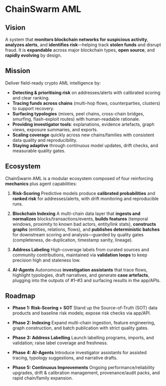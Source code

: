 # ChainSwarm AML

## Vision

A system that **monitors blockchain networks for suspicious activity**, **analyzes alerts**, and **identifies risk**—helping track **stolen funds** and disrupt fraud. It is **expandable** across major blockchain types, **open source**, and **rapidly evolving** by design.

## Mission

Deliver field-ready crypto AML intelligence by:

* **Detecting & prioritising risk** on addresses/alerts with calibrated scoring and clear ranking.
* **Tracing funds across chains** (multi-hop flows, counterparties, clusters) to support recovery.
* **Surfacing typologies** (mixers, peel chains, cross-chain bridges, smurfing, flash-exploit routes) with human-readable rationale.
* **Providing investigator tools**: explanations, evidence artefacts, graph views, exposure summaries, and exports.
* **Scaling coverage** quickly across new chains/families with consistent data quality and reproducibility.
* **Staying adaptive** through continuous model updates, drift checks, and measurable quality gates.

## Ecosystem

ChainSwarm AML is a modular ecosystem composed of four reinforcing **mechanics** plus agent capabilities:

1. **Risk-Scoring**
   Predictive models produce **calibrated probabilities** and **ranked risk** for addresses/alerts, with drift monitoring and reproducible runs.

2. **Blockchain Indexing**
   A multi-chain data layer that **ingests and normalizes** blocks/transactions/events, **builds features** (temporal windows, proximity to known bad actors, entity/link stats), **constructs graphs** (entities, relations, flows), and **publishes deterministic batches** for downstream scoring and analysis—guarded by quality gates (completeness, de-duplication, timestamp sanity, lineage).

3. **Address Labeling**
   High-coverage labels from curated sources and community contributions, maintained via **validation loops** to keep precision high and staleness low.

4. **AI-Agents**
   Autonomous **investigation assistants** that trace flows, highlight typologies, draft narratives, and generate **case artefacts**, plugging into the outputs of #1–#3 and surfacing results in the app/APIs.

## Roadmap

* **Phase 1: Risk-Scoring + SOT**
  Stand up the Source-of-Truth (SOT) data products and baseline risk models; expose risk checks via app/API.

* **Phase 2: Indexing**
  Expand multi-chain ingestion, feature engineering, graph construction, and batch publication with strict quality gates.

* **Phase 3: Address Labelling**
  Launch labelling programs, imports, and validation; raise label coverage and freshness.

* **Phase 4: AI-Agents**
  Introduce investigator assistants for assisted tracing, typology suggestions, and narrative drafts.

* **Phase 5: Continuous Improvements**
  Ongoing performance/reliability upgrades, drift & calibration management, provenance/audit packs, and rapid chain/family expansion.
